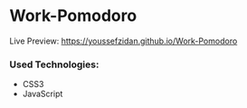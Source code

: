 # Work-Pomodoro

Live Preview: https://youssefzidan.github.io/Work-Pomodoro

<h3>Used Technologies:</h3>
<ul>
    <li>CSS3</li>
    <li>JavaScript</li>
</ul>
